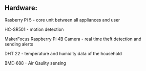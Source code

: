 ## Hardware: 

Rasberry Pi 5 - core unit between all appliances and user  

HC-SR501 - motion detection 

MakerFocus Raspberry Pi 4B Camera - real time theft detection and sending alerts 

DHT 22 - temperature and humidity data of the household 

BME-688 - Air Qaulity sensing 


